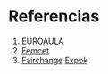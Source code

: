 # Referencias

1. [EUROAULA](https://www.euroaula.com/es/desarrollo-profesional-y-personal) 
2. [Femcet](https://femcet.com/es/objetivos-de-desarrollo-sostenible-u-ods-que-son-y-agenda-2030/?gad_source=1&gclid=Cj0KCQiA0--6BhCBARIsADYqyL-vz9MHeeAnmYXHpapljuwKvPCxqDoknL0ZZnQqyoavPC902qjUBEEaAn2hEALw_wcB)
3. [Fairchange](https://www.fairchangeimpact.com/es/) [Expok](https://www.expoknews.com/)
